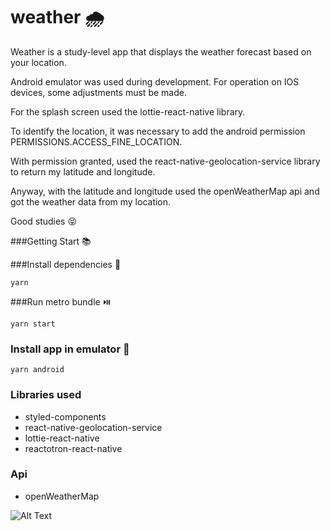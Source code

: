 # weather :cloud_with_rain:

Weather is a study-level app that displays the weather forecast based on your location.

Android emulator was used during development. For operation on IOS devices, some adjustments must be made.

For the splash screen used the lottie-react-native library.

To identify the location, it was necessary to add the android permission PERMISSIONS.ACCESS_FINE_LOCATION.

With permission granted, used the react-native-geolocation-service library to return my latitude and longitude.

Anyway, with the latitude and longitude used the openWeatherMap api and got the weather data from my location.

Good studies :stuck_out_tongue_closed_eyes:

###Getting Start :books:

###Install dependencies :art:

```
yarn
```

###Run metro bundle :play_or_pause_button:

```
yarn start
```

### Install app in emulator :iphone:

```
yarn android
```

### Libraries used

- styled-components
- react-native-geolocation-service
- lottie-react-native
- reactotron-react-native

### Api

- openWeatherMap

![Alt Text](https://media.giphy.com/media/vFKqnCdLPNOKc/giphy.gif)
